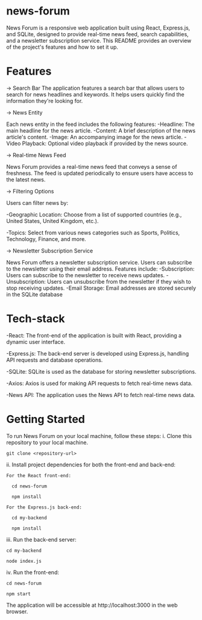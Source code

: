 # news-forum
 News Forum is a responsive web application built using React, Express.js, and SQLite, designed to provide real-time news feed, search capabilities, and a newsletter subscription service. This README provides an overview of the project's features and how to set it up.

# Features
-> Search Bar
The application features a search bar that allows users to search for news headlines and keywords. It helps users quickly find the information they're looking for.

-> News Entity

Each news entity in the feed includes the following features:
  -Headline: The main headline for the news article.
  -Content: A brief description of the news article's content.
  -Image: An accompanying image for the news article.
  -Video Playback: Optional video playback if provided by the news source.
  
-> Real-time News Feed

News Forum provides a real-time news feed that conveys a sense of freshness. The feed is updated periodically to ensure users have access to the latest news.

-> Filtering Options

Users can filter news by:

  -Geographic Location: Choose from a list of supported countries (e.g., United States, United Kingdom, etc.).
  
  -Topics: Select from various news categories such as Sports, Politics, Technology, Finance, and more.
  
-> Newsletter Subscription Service

News Forum offers a newsletter subscription service. Users can subscribe to the newsletter using their email address. Features include:
  -Subscription: Users can subscribe to the newsletter to receive news updates.
  -Unsubscription: Users can unsubscribe from the newsletter if they wish to stop receiving updates.
  -Email Storage: Email addresses are stored securely in the SQLite database

# Tech-stack
-React: The front-end of the application is built with React, providing a dynamic user interface.

-Express.js: The back-end server is developed using Express.js, handling API requests and database operations.

-SQLite: SQLite is used as the database for storing newsletter subscriptions.

-Axios: Axios is used for making API requests to fetch real-time news data.

-News API: The application uses the News API to fetch real-time news data.


# Getting Started
To run News Forum on your local machine, follow these steps:
i. Clone this repository to your local machine.

    git clone <repository-url>

ii. Install project dependencies for both the front-end and back-end:

    For the React front-end:
    
      cd news-forum
      
      npm install
      
    For the Express.js back-end:
    
      cd my-backend
      
      npm install

      
iii. Run the back-end server:

    cd my-backend
    
    node index.js

    
iv. Run the front-end:

    cd news-forum
    
    npm start
    
The application will be accessible at http://localhost:3000 in the web browser.

